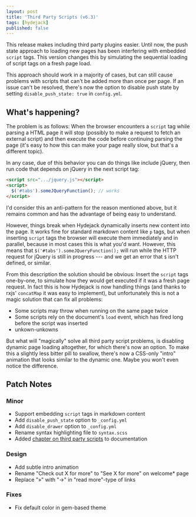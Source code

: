 ```yaml
---
layout: post
title: 'Third Party Scripts (v6.3)'
tags: [hydejack]
published: false
---
```


This release makes including third party plugins easier.
Until now, the push state approach to loading new pages has been interfering with embedded `script` tags.
This version changes this by simulating the sequential loading of script tags on a fresh page load.

This approach should work in a majority of cases, but can still cause problems with scripts that can't be added more than once per page.
If an issue can't be resolved, there's now the option to disable push state by setting `disable_push_state: true` in `config.yml`.

## What's happening?
The problem is as follows:
When the browser encounters a `script` tag while parsing a HTML page it will stop (possibly to make a request to fetch
an external script) and then execute the code before continuing parsing the page
(it's easy to how this can make your page really slow, but that's a different topic).

In any case, due of this behavior you can do things like include jQuery,
then run code that depends on jQuery in the next script tag:

~~~html
<script src=".../jquery.js"></script>
<script>
  $('#tabs').someJQueryFunction(); // works
</script>
~~~

I'd consider this an anti-pattern for the reason mentioned above,
but it remains common and has the advantage of being easy to understand.

However, things break when Hydejack dynamically inserts new content into the page.
It works fine for standard markdown content like `p` tags,
but when inserting `script` tags the browser will execute them immediately and in parallel,
because in most cases this is what you'd want.
However, this means that `$('#tabs').someJQueryFunction();` will run while the HTTP request for jQuery is still
in progress --- and we get an error that `$` isn't defined, or similar.

From this description the solution should be obvious: Insert the `script` tags one-by-one,
to simulate how they would get executed if it was a fresh page request.
In fact this is how Hydejack is now handling things (and thanks to rxjs' `concatMap` it was easy to implement),
but unfortunately this is not a magic solution that can fix all problems:

* Some scripts may throw when running on the same page twice
* Some scripts rely on the document's `load` event, which has fired long before the script was inserted
* unkown-unkowns

But what will "magically" solve all third party script problems, is disabling dynamic page loading altogether,
for which there's now an option.
To make this a slightly less bitter pill to swallow,
there's now a CSS-only "intro" animation that looks similar to the dynamic one.
Maybe you won't even notice the difference.

## Patch Notes
### Minor
* Support embedding `script` tags in markdown content
* Add `disable_push_state` option to `_config.yml`
* Add `disable_drawer` option to `_config.yml`
* Rename syntax highlighting file to `syntax.scss`
* Added [chapter on third party scripts][scripts] to documentation

### Design
* Add subtle intro animation
* Rename "Check out X for more" to "See X for more" on welcome\* page
* Replace "»" with "→" in "read more"-type of links

### Fixes
* Fix default color in gem-based theme

[scripts]: https://qwtel.com/hydejack/docs/scripts/
